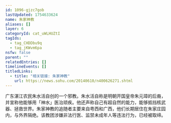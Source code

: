 ```yaml
---
id: 1096-gjzc7gob
lastUpdated: 1754633624
name: 朱家神教
aliases: []
layer: 6
categoryId: cat_uWLHUZtI
tagIds:
  - tag_CHDDbu9q
  - tag_jKWvm6pa
nsfw: false
parent: ""
relatedEntries: []
timelineEvents: []
titledLinks:
  - title: "相关链接: 朱家神教"
    url: https://news.sohu.com/20140610/n400626271.shtml
---
```


广东湛江农民朱水活自创的一个邪教。朱水活自称是明朝开国皇帝朱元璋的后裔，并宣称他能够用「神水」医治顽疾。他还声称自己有超自然的能力，能够抵挡核武器、拯救世界。朱家神教的追随者主要来自粤西和广西，他们长期居住在朱家庄园内，与外界隔绝。该教团涉嫌非法行医、监禁未成年人等违法行为，已经被取缔。